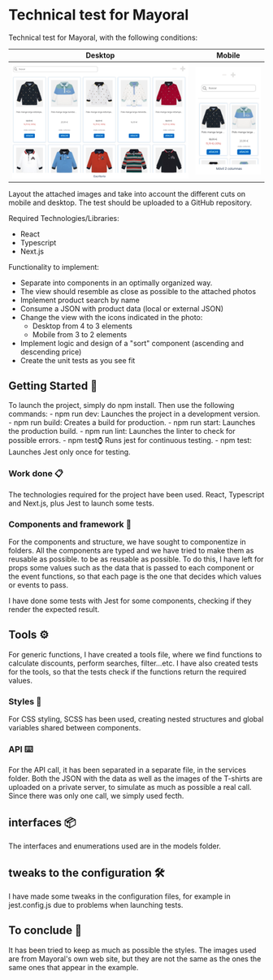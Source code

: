 # Technical test for Mayoral

Technical test for Mayoral, with the following conditions:

|              Desktop              |             Mobile              |
| :-------------------------------: | :-----------------------------: |
| ![Desktop](./.github/desktop.png) | ![Mobile](./.github/mobile.png) |

Layout the attached images and take into account the different cuts on mobile and desktop. The test should be uploaded to a GitHub repository.

Required Technologies/Libraries:

- React
- Typescript
- Next.js

Functionality to implement:

- Separate into components in an optimally organized way.
- The view should resemble as close as possible to the attached photos
- Implement product search by name
- Consume a JSON with product data (local or external JSON)
- Change the view with the icons indicated in the photo:
  - Desktop from 4 to 3 elements
  - Mobile from 3 to 2 elements
- Implement logic and design of a "sort" component (ascending and descending price)
- Create the unit tests as you see fit

## Getting Started 🚀

To launch the project, simply do npm install. Then use the following commands:
    - npm run dev: Launches the project in a development version.
    - npm run build: Creates a build for production.
    - npm run start: Launches the production build.
    - npm run lint: Launches the linter to check for possible errors.
    - npm test:watch: Runs jest for continuous testing.
    - npm test: Launches Jest only once for testing.

### Work done 📋

The technologies required for the project have been used. React, Typescript and Next.js, plus Jest to launch some tests. 


### Components and framework 🔧

For the components and structure, we have sought to componentize in folders. All the components are typed and we have tried to make them as reusable as possible.
to be as reusable as possible. To do this, I have left for props some values such as the data that is passed to each component or
the event functions, so that each page is the one that decides which values or events to pass. 

I have done some tests with Jest for some components, checking if they render the expected result.

## Tools ⚙️

For generic functions, I have created a tools file, where we find functions to calculate discounts, perform searches, filter...etc.
I have also created tests for the tools, so that the tests check if the functions return the required values.

### Styles 🔩

For CSS styling, SCSS has been used, creating nested structures and global variables shared between components.

### API ⌨️

For the API call, it has been separated in a separate file, in the services folder. Both the JSON with the data
as well as the images of the T-shirts are uploaded on a private server, to simulate as much as possible a real call.
Since there was only one call, we simply used fecth. 

## interfaces 📦

The interfaces and enumerations used are in the models folder.

## tweaks to the configuration 🛠️

I have made some tweaks in the configuration files, for example in jest.config.js due to problems when launching tests.

## To conclude 🎁

It has been tried to keep as much as possible the styles. The images used are from Mayoral's own web site, but they are not the same as the ones
the same ones that appear in the example. 

